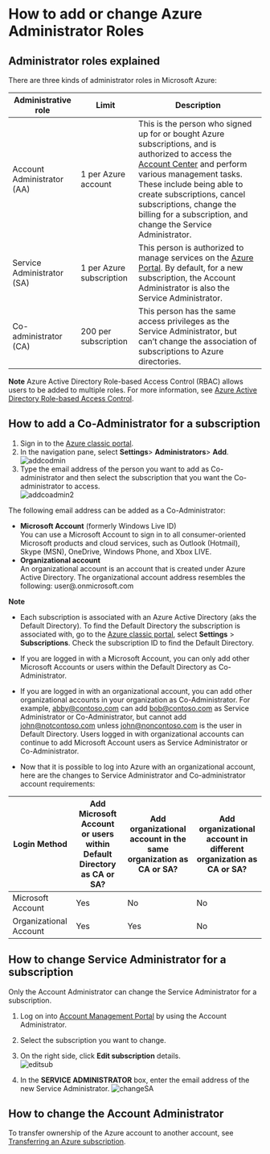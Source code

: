 <properties
	pageTitle="How to add or change Azure Administrator Roles | Microsoft Azure"
	description="Describes how to add or change Azure Co-Administrator, Service Administrator and Account Administrator"
	services="billing"
	documentationCenter=""
	authors="genlin"
	manager="msmbaldwin"
	editor="meerak"
	/>

<tags
	ms.service="billing"
	ms.workload="na"
	ms.tgt_pltfrm="na"
	ms.devlang="na"
	ms.topic="article"
	ms.date="01/05/2016"
	ms.author="genli"/>

# How to add or change Azure Administrator Roles

## Administrator roles explained

There are three kinds of administrator roles in Microsoft Azure:

| Administrative role   | Limit  | Description
| ------------- | ------------- |---------------|
|Account Administrator (AA)  | 1 per Azure account  |This is the person who signed up for or bought Azure subscriptions, and is authorized to access the [Account Center](https://account.windowsazure.com/Home/Index) and perform various management tasks. These include being able to create subscriptions, cancel subscriptions, change the billing for a subscription, and change the Service Administrator.
| Service Administrator (SA) | 1 per Azure subscription  |This person is authorized to manage services on the [Azure Portal](https://manage.windowsazure.com/). By default, for a new subscription, the Account Administrator is also the Service Administrator.|
|Co-administrator (CA)|200 per subscription|This person has the same access privileges as the Service Administrator, but can’t change the association of subscriptions to Azure directories.|

**Note** Azure Active Directory Role-based Access Control (RBAC) allows users to be added to multiple roles. For more information, see [Azure Active Directory Role-based Access Control](./active-directory/role-based-access-control-configure.md).
## How to add a Co-Administrator for a subscription
1. Sign in to the [Azure classic portal](https://manage.windowsazure.com/).
2. In the navigation pane, select **Settings**> **Administrators**> **Add**. </br>![addcodmin](./media/billing-add-change-azure-subscription-administrator/addcoadmin.png)
3. Type the email address of the person you want to add as Co-administrator and then select the subscription that you want the Co-administrator to access.</br> ![addcoadmin2](./media/billing-add-change-azure-subscription-administrator/addcoadmin2.png)</br>

The following email address can be added as a Co-Administrator:

* **Microsoft Account** (formerly Windows Live ID) </br>
 You can use a Microsoft Account to sign in to all consumer-oriented Microsoft products and cloud services, such as Outlook (Hotmail), Skype (MSN), OneDrive, Windows Phone, and Xbox LIVE.
* **Organizational account**</br>
 An organizational account is an account that is created under Azure Active Directory. The organizational account address resembles the following:
	user@<your domain>.onmicrosoft.com

**Note**

 * Each subscription is associated with an Azure Active Directory (aks the Default Directory). To find the Default Directory the subscription is associated with, go to the [Azure classic portal](https://manage.windowsazure.com/), select **Settings** > **Subscriptions**. Check the subscription ID to find the Default Directory.

 * If you are logged in with a Microsoft Account, you can only add other Microsoft Accounts or users within the Default Directory as Co-Administrator.
 * If you are logged in with an organizational account, you can add other organizational accounts in your organization as Co-Administrator. For example, abby@contoso.com can add bob@contoso.com as Service Administrator or Co-Administrator, but cannot add john@notcontoso.com unless john@noncontoso.com is the user in Default Directory. Users logged in with organizational accounts can continue to add Microsoft Account users as Service Administrator or Co-Administrator.
 * Now that it is possible to log into Azure with an organizational account, here are the changes to Service Administrator and Co-administrator account requirements:

| Login Method| Add Microsoft Account or users within Default Directory as CA or SA?  |Add organizational account in the same organization as CA or SA? |Add organizational account in different organization as CA or SA?
| ------------- | ------------- |---------------|---------------|
|Microsoft Account |Yes|No|No|
|Organizational Account|Yes|Yes|No|

## How to change Service Administrator for a subscription
Only the Account Administrator can change the Service Administrator for a subscription.

1. Log on into [Account Management Portal](https://account.windowsazure.com/subscriptions) by using the Account Administrator.
2. Select the subscription you want to change.
3. On the right side, click **Edit subscription** details. </br>
![editsub](./media/billing-add-change-azure-subscription-administrator/editsub.png)

4. In the **SERVICE ADMINISTRATOR** box, enter the email address of the new Service Administrator. ![changeSA](./media/billing-add-change-azure-subscription-administrator/changeSA.png)

## How to change the Account Administrator

To transfer ownership of the Azure account to another account, see [Transferring an Azure subscription](billing-subscription-transfer.md).
